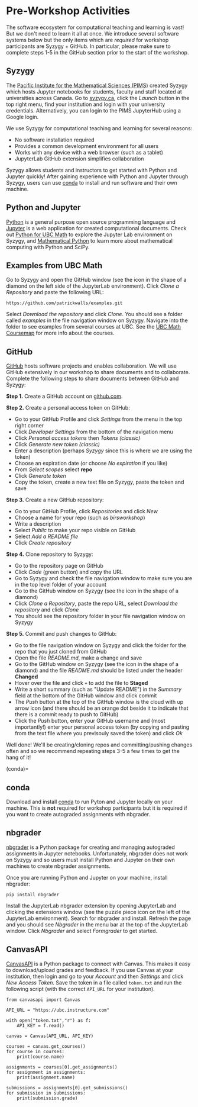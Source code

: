 # Pre-Workshop Activities

The software ecosystem for computational teaching and learning is vast! But we don't need to learn it all at once. We introduce several software systems below but the only items which are *required* for workshop participants are Syzygy + GitHub. In particular, please make sure to complete steps 1-5 in the GitHub section prior to the start of the workshop.

## Syzygy

The [Pacific Institute for the Mathematical Sciences (PIMS)](https://www.pims.math.ca) created Syzygy which hosts Jupyter notebooks for students, faculty and staff located at universities across Canada. Go to [syzygy.ca](https://syzygy.ca), click the *Launch* button in the top right menu, find your institution and login with your university credentials. Alternatively, you can login to the PIMS JupyterHub using a Google login.

We use Syzygy for computational teaching and learning for several reasons:

* No software installation required
* Provides a common development environment for all users
* Works with any device with a web browser (such as a tablet)
* JupyterLab GitHub extension simplifies collaboration

Syzygy allows students and instructors to get started with Python and Jupyter quickly! After gaining experience with Python and Jupyter through Syzygy, users can use [conda](#conda) to install and run software and their own machine.

## Python and Jupyter

[Python](https://python.org) is a general purpose open source programming language and [Jupyter](https://jupyter.org) is a web application for created computational documents. Check out [Python for UBC Math](https://ubcmath.github.io/python/) to explore the Jupyter Lab environment on Syzygy, and [Mathematical Python](https://patrickwalls.github.io/mathematicalpython) to learn more about mathematical computing with Python and SciPy.

## Examples from UBC Math

Go to Syzygy and open the GitHub window (see the icon in the shape of a diamond on the left side of the JupyterLab environment). Click *Clone a Repository* and paste the following URL:

```
https://github.com/patrickwalls/examples.git
```

Select *Download the repository* and click *Clone*. You should see a folder called *examples* in the file navigation window on Syzygy. Navigate into the folder to see examples from several courses at UBC. See the [UBC Math Coursemap](https://ubcmath.github.io/coursemap/) for more info about the courses.

## GitHub

[GitHub](https://github.com) hosts software projects and enables collaboration. We will use GitHub extensively in our workshop to share documents and to collaborate. Complete the following steps to share documents between GitHub and Syzygy:

**Step 1.** Create a GitHub account on [github.com](https://github.com).

**Step 2.** Create a personal access token on GitHub:

* Go to your GitHub Profile and click *Settings* from the menu in the top right corner
* Click *Developer Settings* from the bottom of the navigation menu
* Click *Personal access tokens* then *Tokens (classic)*
* Click *Generate new token (classic)*
* Enter a description (perhaps *Syzygy* since this is where we are using the token)
* Choose an expiration date (or choose *No expiration* if you like)
* From *Select scopes* select **repo**
* Click *Generate token*
* Copy the token, create a new text file on Syzygy, paste the token and save

**Step 3.** Create a new GitHub repository:

* Go to your GitHub Profile, click *Repositories* and click *New*
* Choose a name for your repo (such as *birsworkshop*)
* Write a description
* Select *Public* to make your repo visible on GitHub
* Select *Add a README file*
* Click *Create repository*

**Step 4.** Clone repository to Syzygy:

* Go to the repository page on GitHub
* Click *Code* (green button) and copy the URL
* Go to Syzygy and check the file navigation window to make sure you are in the top level folder of your account
* Go to the GitHub window on Syzygy (see the icon in the shape of a diamond)
* Click *Clone a Repository*, paste the repo URL, select *Download the repository* and click *Clone*
* You should see the repository folder in your file navigation window on Syzygy

**Step 5.** Commit and push changes to GitHub:

* Go to the file navigation window on Syzygy and click the folder for the repo that you just cloned from GitHub
* Open the file <em>README.md</em>, make a change and save
* Go to the GitHub window on Syzygy (see the icon in the shape of a diamond) and the file <em>README.md</em> should be listed under the header **Changed**
* Hover over the file and click `+` to add the file to **Staged**
* Write a short summary (such as "Update README") in the *Summary* field at the bottom of the GitHub window and click commit
* The *Push* button at the top of the GitHub window is the cloud with up arrow icon (and there should be an orange dot beside it to indicate that there is a commit ready to push to GitHub)
* Click the *Push* button, enter your GitHub username and (most importantly!) enter your personal access token (by copying and pasting from the text file where you previsouly saved the token) and click *Ok*

Well done! We'll be creating/cloning repos and committing/pushing changes often and so we recommend repeating steps 3-5 a few times to get the hang of it!

(conda)=
## conda

Download and install [conda](https://www.anaconda.com/docs/getting-started/getting-started) to run Pyton and Jupyter locally on your machine. This is **not** required for workshop participants but it is required if you want to create autograded assignments with nbgrader.

## nbgrader

[nbgrader](https://nbgrader.readthedocs.io) is a Python package for creating and managing autograded assignments in Jupyter notebooks. Unfortunately, nbgrader does not work on Syzygy and so users must install Python and Jupyter on their own machines to create nbgrader assignments.

Once you are running Python and Jupyter on your machine, install nbgrader:

```
pip install nbgrader
```

Install the JupyterLab nbgrader extension by opening JupyterLab and clicking the extensions window (see the puzzle piece icon on the left of the JupyterLab environment). Search for nbgrader and install. Refresh the page and you should see *Nbgrader* in the menu bar at the top of the JupyterLab window. Click *Nbgrader* and select *Formgrader* to get started.

## CanvasAPI

[CanvasAPI](https://canvasapi.readthedocs.io/en/stable/index.html) is a Python package to connect with Canvas. This makes it easy to download/upload grades and feedback. If you use Canvas at your institution, then login and go to your *Account* and then *Settings* and click *New Access Token*. Save the token in a file called `token.txt` and run the following script (with the correct `API_URL` for your institution).

```
from canvasapi import Canvas

API_URL = "https://ubc.instructure.com"

with open("token.txt","r") as f:
    API_KEY = f.read()

canvas = Canvas(API_URL, API_KEY)

courses = canvas.get_courses()
for course in courses:
    print(course.name)

assignments = courses[0].get_assignments()
for assignment in assignments:
    print(assignment.name)

submissions = assignments[0].get_submissions()
for submission in submissions:
    print(submission.grade)
